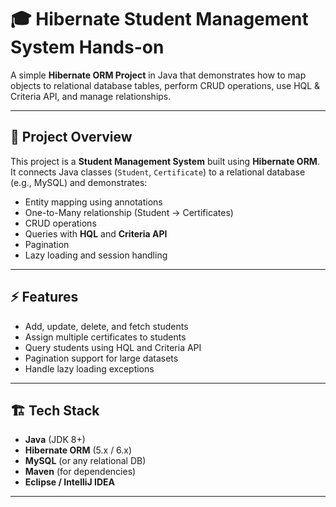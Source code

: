 # 🎓 Hibernate Student Management System Hands-on

A simple **Hibernate ORM Project** in Java that demonstrates how to map objects to relational database tables, perform CRUD operations, use HQL & Criteria API, and manage relationships.

---


## 📌 Project Overview
This project is a **Student Management System** built using **Hibernate ORM**.  
It connects Java classes (`Student`, `Certificate`) to a relational database (e.g., MySQL) and demonstrates:


- Entity mapping using annotations
- One-to-Many relationship (Student → Certificates)
- CRUD operations
- Queries with **HQL** and **Criteria API**
- Pagination
- Lazy loading and session handling

---

## ⚡ Features
- Add, update, delete, and fetch students
- Assign multiple certificates to students
- Query students using HQL and Criteria API
- Pagination support for large datasets
- Handle lazy loading exceptions

---
## 🏗️ Tech Stack
- **Java** (JDK 8+)
- **Hibernate ORM** (5.x / 6.x)
- **MySQL** (or any relational DB)
- **Maven** (for dependencies)
- **Eclipse / IntelliJ IDEA**

---

